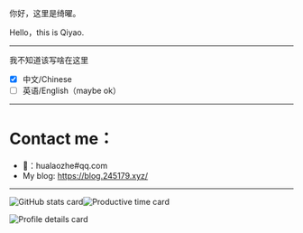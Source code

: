你好，这里是绮曜。

Hello，this is Qiyao.

---

我不知道该写啥在这里

- [X] 中文/Chinese
- [ ] 英语/English（maybe ok）

---

# Contact me：

- 📮：hualaozhe#qq.com
- My blog: https://blog.245179.xyz/

---

![GitHub stats card](http://github-profile-summary-cards.vercel.app/api/cards/stats?username=Catwb&theme=monokai)![Productive time card](http://github-profile-summary-cards.vercel.app/api/cards/productive-time?username=Catwb&theme=vue&utcOffset=8)

![Profile details card
](http://github-profile-summary-cards.vercel.app/api/cards/profile-details?username=Catwb&theme=tokyonight)
